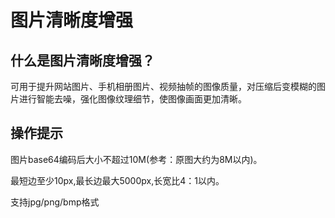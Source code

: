 # 图片清晰度增强

## 什么是图片清晰度增强？

可用于提升网站图片、手机相册图片、视频抽帧的图像质量，对压缩后变模糊的图片进行智能去噪，强化图像纹理细节，使图像画面更加清晰。

## 操作提示

图片base64编码后大小不超过10M(参考：原图大约为8M以内)。

最短边至少10px,最长边最大5000px,长宽比4：1以内。

支持jpg/png/bmp格式